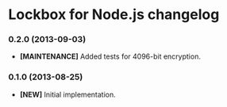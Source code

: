 # Lockbox for Node.js changelog

### 0.2.0 (2013-09-03)

- **[MAINTENANCE]** Added tests for 4096-bit encryption.

### 0.1.0 (2013-08-25)

- **[NEW]** Initial implementation.
